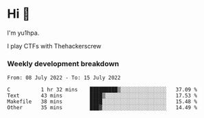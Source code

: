 # Hi 👋

I'm yu1hpa.

I play CTFs with Thehackerscrew

### Weekly development breakdown

<!--START_SECTION:waka-->

```text
From: 08 July 2022 - To: 15 July 2022

C          1 hr 32 mins    █████████▒░░░░░░░░░░░░░░░   37.09 %
Text       43 mins         ████▒░░░░░░░░░░░░░░░░░░░░   17.53 %
Makefile   38 mins         ████░░░░░░░░░░░░░░░░░░░░░   15.48 %
Other      35 mins         ███▓░░░░░░░░░░░░░░░░░░░░░   14.49 %
```

<!--END_SECTION:waka-->

